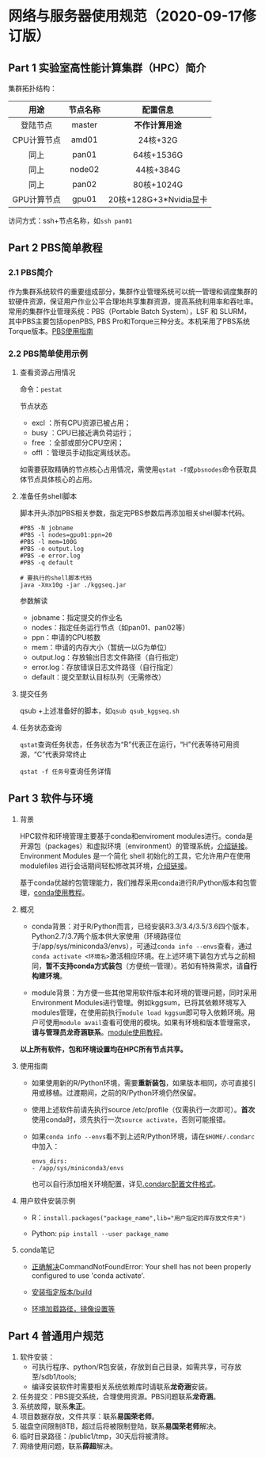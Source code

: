 # 网络与服务器使用规范（2020-09-17修订版）

## Part 1 实验室高性能计算集群（HPC）简介

集群拓扑结构：

用途|节点名称|配置信息
:---:|:--:|:---:
登陆节点|master|**不作计算用途**
CPU计算节点|amd01|24核+32G
同上|pan01|64核+1536G
同上|node02|44核+384G
同上|pan02|80核+1024G
GPU计算节点|gpu01|20核+128G+3*Nvidia显卡

访问方式：ssh+节点名称，如`ssh pan01`

## Part 2 PBS简单教程

### 2.1 PBS简介

作为集群系统软件的重要组成部分，集群作业管理系统可以统一管理和调度集群的软硬件资源，保证用户作业公平合理地共享集群资源，提高系统利用率和吞吐率。常用的集群作业管理系统：PBS（Portable Batch System），LSF 和 SLURM，其中PBS主要包括openPBS, PBS Pro和Torque三种分支。本机采用了PBS系统Torque版本。[PBS使用指南](http://web.snplife.com/oa/server/2019-10-13/wuzhou.pdf)

### 2.2 PBS简单使用示例

1. 查看资源占用情况

    命令：`pestat`

    节点状态

    * excl ：所有CPU资源已被占用；
    * busy ：CPU已接近满负荷运行；
    * free ：全部或部分CPU空闲；
    * offl ：管理员手动指定离线状态。

    如需要获取精确的节点核心占用情况，需使用`qstat -f`或`pbsnodes`命令获取具体节点具体核心的占用。 

2. 准备任务shell脚本

    脚本开头添加PBS相关参数，指定完PBS参数后再添加相关shell脚本代码。

    ```
    #PBS -N jobname
    #PBS -l nodes=gpu01:ppn=20
    #PBS -l mem=100G
    #PBS -o output.log
    #PBS -e error.log
    #PBS -q default

    # 要执行的shell脚本代码
    java -Xmx10g -jar ./kggseq.jar 
    ```

    参数解读

    * jobname：指定提交的作业名
    * nodes：指定任务运行节点（如pan01、pan02等）
    * ppn：申请的CPU核数
    * mem：申请的内存大小（暂统一以G为单位）
    * output.log：存放输出日志文件路径（自行指定）
    * error.log：存放错误日志文件路径（自行指定）
    * default：提交至默认目标队列（无需修改）

3. 提交任务

    qsub +上述准备好的脚本，如`qsub qsub_kggseq.sh`

4. 任务状态查询

    `qstat`查询任务状态，任务状态为“R”代表正在运行，“H”代表等待可用资源，“C”代表异常终止

    `qstat -f 任务号`查询任务详情

## Part 3 软件与环境

1. 背景

    HPC软件和环境管理主要基于conda和enviroment modules进行。conda是开源包（packages）和虚拟环境（environment）的管理系统，[介绍链接](https://zhuanlan.zhihu.com/p/44398592)。
    Environment Modules 是一个简化 shell 初始化的工具，它允许用户在使用 modulefiles 进行会话期间轻松修改其环境，[介绍链接](https://zhuanlan.zhihu.com/p/50725572)。

    基于conda优越的包管理能力，我们推荐采用conda进行R/Python版本和包管理，[conda使用教程](https://zhuanlan.zhihu.com/p/44398592)。

2. 概况

    * conda背景：对于R/Python而言，已经安装R3.3/3.4/3.5/3.6四个版本，Python2.7/3.7两个版本供大家使用（环境路径位于/app/sys/miniconda3/envs），可通过`conda info --envs`查看，通过`conda activate <环境名>`激活相应环境。在上述环境下装包方式与之前相同，**暂不支持conda方式装包**（方便统一管理）。若如有特殊需求，请**自行构建环境**。

    * module背景：为方便一些其他常用软件版本和环境的管理问题，同时采用Environment Modules进行管理。例如kggsum，已将其依赖环境写入modules管理，在使用前执行``module load kggsum``即可导入依赖环境。用户可使用``module avail``查看可使用的模块。如果有环境和版本管理需求，**请与管理员龙奇涵联系**。[module使用教程](https://zhuanlan.zhihu.com/p/50725572)。

    **以上所有软件，包和环境设置均在HPC所有节点共享。**

3. 使用指南

    * 如果使用新的R/Python环境，需要**重新装包**，如果版本相同，亦可直接引用或移植。过渡期间，之前的R/Python环境仍然保留。

    * 使用上述软件前请先执行source /etc/profile（仅需执行一次即可）。**首次**使用conda时，须先执行一次`source activate`，否则可能报错。

    * 如果`conda info --envs`看不到上述R/Python环境，请在`$HOME/.condarc`中加入：

        ```
        envs_dirs:
        - /app/sys/miniconda3/envs
        ```
        也可以自行添加相关环境配置，详见[.condarc配置文件格式](https://www.jianshu.com/p/a5e9190b909c)。


4. 用户软件安装示例

    * R：`install.packages("package_name",lib="用户指定的库存放文件夹")`

    * Python: `pip install --user package_name`

5. conda笔记

    * [正确解决](https://blog.csdn.net/qq_33221533/article/details/100150534)CommandNotFoundError: Your shell has not been properly configured to use 'conda activate'.

    * [安装指定版本/build](https://blog.csdn.net/qq_34877350/article/details/79553818)

    * [环境加载路径，镜像设置等](https://www.jianshu.com/p/a5e9190b909c)

## Part 4 普通用户规范

1. 软件安装：
    * 可执行程序、python/R包安装，存放到自己目录，如需共享，可存放至/sdb1/tools; 
    * 编译安装软件时需要相关系统依赖库时请联系**龙奇涵**安装。
2. 任务提交：PBS提交系统，合理使用资源。PBS问题联系**龙奇涵**。
3. 系统故障，联系**朱正**。
4. 项目数据存放，文件共享：联系**易国荣老师**。
5. 磁盘空间限制8TB，超过后将被限制登陆，联系**易国荣老师**解决。
6. 临时目录路径：/public1/tmp，30天后将被清除。
7. 网络使用问题，联系**薛超**解决。



